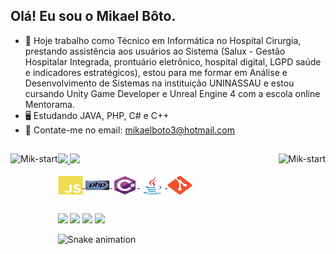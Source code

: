 ## Olá! Eu sou o Mikael Bôto.

- 💼 Hoje trabalho como Técnico em Informática no Hospital Cirurgia, prestando assistência aos usuários ao Sistema (Salux - Gestão Hospitalar Integrada, prontuário eletrônico, hospital digital, LGPD saúde e indicadores estratégicos), estou para me formar em Análise e Desenvolvimento de Sistemas na instituição UNINASSAU e estou cursando Unity Game Developer e Unreal Engine 4 com a escola online Mentorama.
- 🖥️ Estudando JAVA, PHP, C# e C++
- 📧 Contate-me no email: mikaelboto3@hotmail.com


##

<div>
  <a href="https://github.com/mikaelboto">
    <img align="left" height="250em" alt="Mik-start" src="https://c.tenor.com/3jX6KAj5dxMAAAAC/destiny-game-play.gif">
  <img height="180em" src="https://github-readme-stats.vercel.app/api?username=mikaelboto&show_icons=true&theme=great-gatsby&include_all_commits=true&count_private=true"/>
  <img height="180em" src="https://github-readme-stats.vercel.app/api/top-langs/?username=mikaelboto&layout=compact&langs_count=7&theme=great-gatsby"/>
    <img align="right" height="360em" alt="Mik-start" src="https://thumbs.gfycat.com/AnnualForcefulAsiansmallclawedotter-size_restricted.gif">
</div>
  
<div style="display: inline_block"><br>
  <img align="center" alt="Mik-Js" height="30" width="40" src="https://raw.githubusercontent.com/devicons/devicon/master/icons/javascript/javascript-plain.svg">
  <img align="center" alt="Mik-cp" height="30" width="40" src="https://raw.githubusercontent.com/devicons/devicon/master/icons/php/php-original.svg">
  <img align="center" alt="Mik-csh" height="30" width="40" src="https://raw.githubusercontent.com/devicons/devicon/master/icons/csharp/csharp-original.svg">
  <img align="center" alt="Mik-java" height="30" width="40" src="https://raw.githubusercontent.com/devicons/devicon/master/icons/java/java-original.svg">
  <img align="center" alt="Mik-Git" height="30" width="40"
src="https://raw.githubusercontent.com/devicons/devicon/master/icons/git/git-original.svg">  
 
</div>
  
  ##
  
<div> 
  <a href="https://www.instagram.com/shadowboto/" target="_blank"><img src="https://img.shields.io/badge/-Instagram-%23E4405F?style=for-the-badge&logo=instagram&logoColor=white" target="_blank"></a>
 <a href="https://discord.gg/Bôto#7274" target="_blank"><img src="https://img.shields.io/badge/Discord-7289DA?style=for-the-badge&logo=discord&logoColor=white" target="_blank"></a> 
  <a href = "mailto:mikaelboto3@hotmail.com"><img src="https://img.shields.io/badge/-EMAIL-%23333?style=for-the-badge&logo=gmail&logoColor=white" target="_blank"></a>
  <a href="https://www.linkedin.com/in/mikael-bôto-b6a6231b1/" target="_blank"><img src="https://img.shields.io/badge/-LinkedIn-%230077B5?style=for-the-badge&logo=linkedin&logoColor=white" target="_blank"></a> 
 
  ![Snake animation](https://github.com/DanFeitosa4/mikaelboto/blob/output/github-contribution-grid-snake.svg)
</div>
